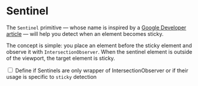# Sentinel <Badges texts="JS" />

The `Sentinel` primitive — whose name is inspired by a [Google Developer article](https://developers.google.com/web/updates/2017/09/sticky-headers) — will help you detect when an element becomes sticky.

The concept is simple: you place an element before the sticky element and observe it with `IntersectionObserver`. When the sentinel element is outside of the viewport, the target element is sticky.

<input type="checkbox"> Define if Sentinels are only wrapper of IntersectionObserver or if their usage is specific to `sticky` detection
